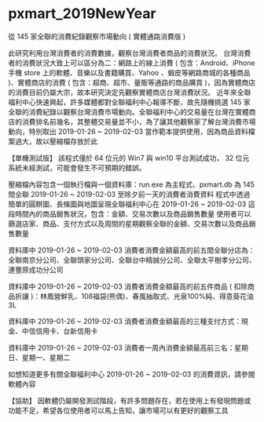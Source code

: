 # pxmart_2019NewYear
從 145 家全聯的消費紀錄觀察市場動向 ( 實體通路消費版 )

此研究利用台灣消費者的消費數據，觀察台灣消費者商品的消費狀況。
台灣消費者的消費狀況大致上可以區分為二：網路上的線上消費 ( 包含：Android、iPhone 手機 store 上的軟體、音樂以及書籍購買、Yahoo 、蝦皮等網路商城的各種商品 )、實體商店的消費 ( 包含：超商、超市、量販等通路的商品購買 )，因為實體商店的消費目前仍屬大宗，故本研究決定先觀察實體商店台灣消費狀況。
近年來全聯福利中心快速興起，許多媒體都對全聯福利中心報導不斷，故先隨機挑選 145 家全聯的消費紀錄以觀察台灣消費市場動向。全聯福利中心的交易量在台灣在實體商店的消費排名前幾名，其整體交易量並不小，為了讓其他觀察家了解台灣消費市場動向，特別取出 2019-01-26 ~ 2019-02-03 當作範本提供使用，因為商品資料檔案過大，故以壓縮檔存放於此

【單機測試版】
該程式僅於 64 位元的 Win7 與 win10 平台測試成功， 32 位元系統未經測試，可能會發生不可預期的錯誤。

壓縮檔內容包含一個執行檔與一個資料庫：run.exe 為主程式、pxmart.db 為 145 間全聯 2019-01-26 ~ 2019-02-03 至除夕前一天的消費者消費資料
程式中透過簡單的圓餅圖、長條圖與地圖呈現全聯福利中心在 2019-01-26 ~ 2019-02-03 這段時間內的商品銷售狀況，包含：金額、交易次數以及商品銷售數量
使用者可以篩選店家、商品、支付方式以及周間的星期觀察全聯的金額、交易次數以及商品銷售數量

資料庫中  2019-01-26 ~ 2019-02-03 消費者消費金額最高的前五間全聯分店為：全聯南京分公司、全聯頭家分公司、全聯台中精誠分公司、全聯太平樹孝分公司、連豐原成功分公司

資料庫中  2019-01-26 ~ 2019-02-03 消費者消費金額最高的前五件商品 ( 扣除商品折讓 )：林鳳營鮮乳、108福袋(熊偶)、春風抽取式、光泉100%純、得意葵花油3L

資料庫中  2019-01-26 ~ 2019-02-03 消費者消費金額最高的三種支付方式：現金、中信信用卡、台新信用卡

資料庫中  2019-01-26 ~ 2019-02-03 消費者一周內消費金額最高前三名：星期日、星期一、星期二


如想知道更多有關全聯福利中心 2019-01-26 ~ 2019-02-03 的消費資訊，請參閱軟體內容



【協助】
因軟體仍屬開發測試階段，有許多問題存在，若在使用上有發現問題或功能不足，希望各位使用者可以馬上告知，讓市場可以有更好的觀察工具
